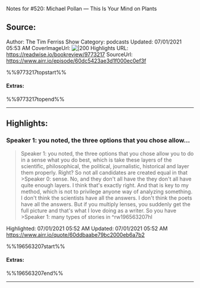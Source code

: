 Notes for #520: Michael Pollan — This Is Your Mind on Plants

## Source:
Author: The Tim Ferriss Show
Category: podcasts
Updated: 07/01/2021 05:53 AM
CoverImageUrl: 
![|200](https://content.production.cdn.art19.com/images/69/10/10/fb/691010fb-625e-4abe-993c-a57228b28dbe/91cb53ae0d5dbb379b9dffecf0a772593891d0d09bbe6d90ee746edbdb79e3ec75584f2ceb8260e9f675a90c05419b9b99842a76905b686f0f51c1a9d3e227ab.jpeg)
Highlights URL: https://readwise.io/bookreview/9773217
SourceUrl: https://www.airr.io/episode/60dc5423ae3d1f000ec0ef3f

%%9773217topstart%%
#### Extras:

%%9773217topend%%


 
-----
 ## Highlights:

### Speaker 1: you noted, the three options that you chose allow...
>Speaker 1: you noted, the three options that you chose allow you to do in a sense what you do best, which is take these layers of the scientific, philosophical, the political, journalistic, historical and layer them properly. Right? So not all candidates are created equal in that
&gt;Speaker 0: sense. No, and they don&#39;t all have the they don&#39;t all have quite enough layers. I think that&#39;s exactly right. And that is key to my method, which is not to privilege anyone way of analyzing something. I don&#39;t think the scientists have all the answers. I don&#39;t think the poets have all the answers. But if you multiply lenses, you suddenly get the full picture and that&#39;s what I love doing as a writer. So you have
&gt;Speaker 1: many types of stories in ^rw196563207hl


Highlighted: 07/01/2021 05:52 AM
Updated: 07/01/2021 05:52 AM
https://www.airr.io/quote/60ddbaabe79bc2000eb6a7b2

%%196563207start%%
#### Extras:

%%196563207end%%



------

